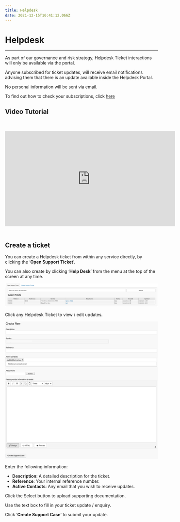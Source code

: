 ```yaml
---
title: Helpdesk
date: 2021-12-15T10:41:12.066Z
---
```

# **Helpdesk**

- - -

As part of our governance and risk strategy, Helpdesk Ticket interactions will only be available via the portal.

Anyone subscribed for ticket updates, will receive email notifications advising them that there is an update available inside the Helpdesk Portal.

No personal information will be sent via email.

To find out how to check your subscriptions, click [here](https://kb.cadiz3.com.au/guides/ember/management_portals.html#account-management)

## Video Tutorial
<br>
<br>

<iframe width="560" height="315" src="https://www.youtube.com/embed/tAMCsroGePU" title="YouTube video player" frameborder="0" allow="accelerometer; autoplay=0; clipboard-write; encrypted-media; gyroscope; picture-in-picture; web-share" allowfullscreen></iframe>

<br>
<br>

## Create a ticket

You can create a Helpdesk ticket from within any service directly, by clicking the ‘**Open Support Ticket**’.

You can also create by clicking ‘**Help Desk**’ from the menu at the top of the screen at any time.

<img src="../../images/helpdesk_dashboard.png" alt="helpdesk dashboard" title="helpdesk dashboard"/>

Click any Helpdesk Ticket to view / edit updates.

<img src="../../images/Create_New_Helpdesk_Ticket.png" alt="Create new helpdesk ticket" title="helpdesk ticket"/>

Enter the following information:

-	**Description**: A detailed description for the ticket.
-	**Reference**: Your internal reference number.
-	**Active Contacts**: Any email that you wish to receive updates.

Click the Select button to upload supporting documentation.

Use the text box to fill in your ticket update / enquiry.

Click ‘**Create Support Case**’ to submit your update.
